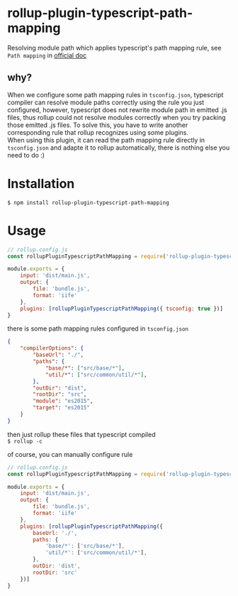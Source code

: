 # rollup-plugin-typescript-path-mapping
Resolving module path which  applies typescript's path mapping rule, see `Path mapping` in [official doc](http://www.typescriptlang.org/docs/handbook/module-resolution.html)

## why?
When we configure some path mapping rules in `tsconfig.json`, typescript compiler can resolve module paths correctly using the rule you just configured, however, typescript does not rewrite module path in emitted .js files, thus rollup could not resolve modules correctly when you try packing those emitted .js files. To solve this, you have to write another corresponding rule that rollup recognizes using some plugins. \
When using this plugin, it can read the path mapping rule directly in `tsconfig.json` and adapte it to
rollup automatically, there is nothing else you need to do :)

# Installation
`$ npm install rollup-plugin-typescript-path-mapping`

# Usage
```js
// rollup.config.js
const rollupPluginTypescriptPathMapping = require('rollup-plugin-typescript-path-mapping')

module.exports = {
    input: 'dist/main.js',
    output: {
        file: 'bundle.js',
        format: 'iife'
    },
    plugins: [rollupPluginTypescriptPathMapping({ tsconfig: true })]
}
```
there is some path mapping rules configured in `tsconfig.json`
```json
{
    "compilerOptions": {
        "baseUrl": "./",
        "paths": {
            "base/*": ["src/base/*"],
            "util/*": ["src/common/util/*"],
        },
        "outDir": "dist",
        "rootDir": "src",
        "module": "es2015",
        "target": "es2015"
    }
}
```
then just rollup these files that typescript compiled \
`$ rollup -c`

of course, you can manually configure rule
```js
// rollup.config.js
const rollupPluginTypescriptPathMapping = require('rollup-plugin-typescript-path-mapping')

module.exports = {
    input: 'dist/main.js',
    output: {
        file: 'bundle.js',
        format: 'iife'
    },
    plugins: [rollupPluginTypescriptPathMapping({
        baseUrl: './',
        paths: {
            'base/*': ['src/base/*'],
            'util/*': ['src/common/util/*'],
        },
        outDir: 'dist',
        rootDir: 'src'
    })]
}
```


